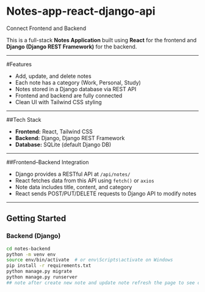 # Notes-app-react-django-api
Connect Frontend and Backend 

This is a full-stack **Notes Application** built using **React** for the frontend and **Django (Django REST Framework)** for the backend.

---

#Features

- Add, update, and delete notes
- Each note has a category (Work, Personal, Study)
- Notes stored in a Django database via REST API
- Frontend and backend are fully connected
- Clean UI with Tailwind CSS styling

---

##Tech Stack

- **Frontend:** React, Tailwind CSS
- **Backend:** Django, Django REST Framework
- **Database:** SQLite (default Django DB)

---

##Frontend–Backend Integration

- Django provides a RESTful API at `/api/notes/`
- React fetches data from this API using `fetch()` or `axios`
- Note data includes title, content, and category
- React sends POST/PUT/DELETE requests to Django API to modify notes

---

## Getting Started

### Backend (Django)

```bash
cd notes-backend
python -m venv env
source env/bin/activate  # or env\Scripts\activate on Windows
pip install -r requirements.txt
python manage.py migrate
python manage.py runserver
## note after create new note and update note refresh the page to see changes 
